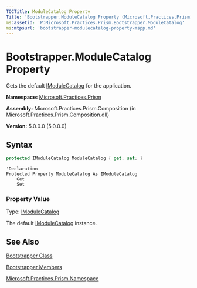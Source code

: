```yaml
---
TOCTitle: ModuleCatalog Property
Title: 'Bootstrapper.ModuleCatalog Property (Microsoft.Practices.Prism)'
ms:assetid: 'P:Microsoft.Practices.Prism.Bootstrapper.ModuleCatalog'
ms:mtpsurl: 'bootstrapper-modulecatalog-property-mspp.md'
---
```


# Bootstrapper.ModuleCatalog Property

Gets the default [IModuleCatalog](/patterns-practices/reference/imodulecatalog-interface-mspp-modularity) for the application.

**Namespace:** [Microsoft.Practices.Prism](/patterns-practices/reference/mspp-namespace)

**Assembly:** Microsoft.Practices.Prism.Composition (in Microsoft.Practices.Prism.Composition.dll)

**Version:** 5.0.0.0 (5.0.0.0)

## Syntax

```C#
protected IModuleCatalog ModuleCatalog { get; set; }
```

```VB
'Declaration
Protected Property ModuleCatalog As IModuleCatalog
	Get
	Set
```

### Property Value

Type: [IModuleCatalog](/patterns-practices/reference/imodulecatalog-interface-mspp-modularity)

The default [IModuleCatalog](/patterns-practices/reference/imodulecatalog-interface-mspp-modularity) instance.

## See Also

[Bootstrapper Class](/patterns-practices/reference/bootstrapper-class-mspp)

[Bootstrapper Members](/patterns-practices/reference/bootstrapper-members-mspp)

[Microsoft.Practices.Prism Namespace](/patterns-practices/reference/mspp-namespace)